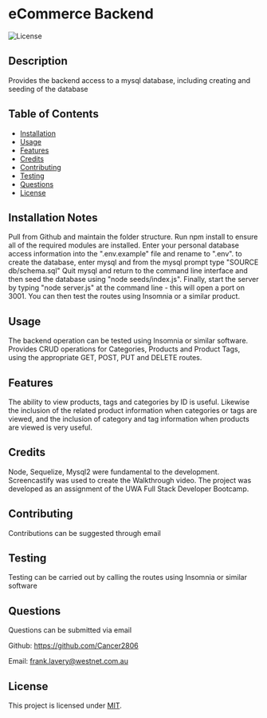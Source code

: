 # eCommerce Backend  

![License](https://img.shields.io/badge/License-MIT-yellow.svg)
  

## Description

Provides the backend access to a mysql database, including creating and seeding of the database

  
## Table of Contents

- [Installation](#installation-notes)
- [Usage](#usage)
- [Features](#features)
- [Credits](#credits)
- [Contributing](#contributing)
- [Testing](#testing)
- [Questions](#questions)
- [License](#license)



## Installation Notes  

  Pull from Github and maintain the folder structure.  Run npm install to ensure all of the required modules are installed.  Enter your personal database access information into the ".env.example" file and rename to ".env".  to create the database, enter mysql and from the mysql prompt type "SOURCE db/schema.sql"  Quit mysql and return to the command line interface and then seed the database using "node seeds/index.js".  Finally, start the server by typing "node server.js" at the command line - this will open a port on 3001.  You can then test the routes using Insomnia or a similar product.   


## Usage 

  The backend operation can be tested using Insomnia or similar software.  Provides CRUD operations for Categories, Products and Product Tags, using the appropriate GET, POST, PUT and DELETE routes.   


## Features  

  The ability to view products, tags and categories by ID is useful.  Likewise the inclusion of the related product information when categories or tags are viewed, and the inclusion of category and tag information when products are viewed is very useful.   


## Credits  

  Node, Sequelize, Mysql2 were fundamental to the development.  Screencastify was used to create the Walkthrough video.  The project was developed as an assignment of the UWA Full Stack Developer Bootcamp.   


## Contributing  

  Contributions can be suggested through email   


## Testing  

  Testing can be carried out by calling the routes using Insomnia or similar software   



## Questions
Questions can be submitted via email

Github:  https://github.com/Cancer2806

Email:  frank.lavery@westnet.com.au


## License
This project is licensed under [MIT](https://opensource.org/licenses/MIT).
